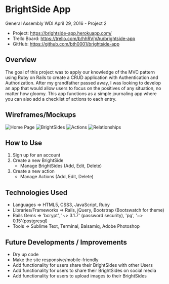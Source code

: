 # BrightSide App
General Assembly WDI April 29, 2016 - Project 2

- Project: https://brightside-app.herokuapp.com/
- Trello Board: https://trello.com/b/hhRVjVAu/brightside-app
- GitHub: https://github.com/bth0001/brightside-app

## Overview
The goal of this project was to apply our knowledge of the MVC pattern using Ruby on Rails to create a CRUD application with Authentication and Authorization. After my grandfather passed away, I was looking to develop an app that would allow users to focus on the positives of any situation, no matter how gloomy.  This app functions as a simple journaling app where you can also add a checklist of actions to each entry.

## Wireframes/Mockups
![Home Page](http://i.imgur.com/4dyaVw8.png)
![BrightSides](http://i.imgur.com/c3cbmmp.png)
![Actions](http://i.imgur.com/oZYyn4K.jpg)
![Relationships](http://i.imgur.com/pKPAwHS.jpg)

## How to Use
1. Sign up for an account
2. Create a new BrightSide
	- Manage BrightSides (Add, Edit, Delete)
3. Create a new action
	- Manage Actions (Add, Edit, Delete) 
	

## Technologies Used
- Languages => HTML5, CSS3, JavaScript, Ruby
- Libraries/Frameworks => Rails, jQuery, Bootstrap (Bootswatch for theme)
- Rails Gems => 'bcrypt', '~> 3.1.7' (password security), 'pg', '~> 0.15'(postgresql)
- Tools => Sublime Text, Terminal, Balsamiq, Adobe Photoshop

## Future Developments / Improvements
- Dry up code
- Make the site responsive/mobile-friendly
- Add functionality for users share their BrightSides with other Users
- Add functionality for users to share their BrightSides on social media
- Add functionality for users to upload images to their BrightSides
